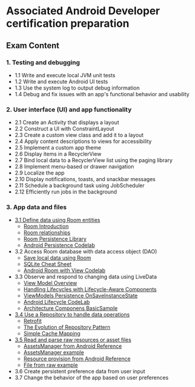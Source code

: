 # Associated Android Developer certification preparation

## Exam Content
### 1. Testing and debugging
* 1.1 Write and execute local JVM unit tests
* 1.2 Write and execute Android UI tests
* 1.3 Use the system log to output debug information
* 1.4 Debug and fix issues with an app's functional behavior and usability

### 2. User interface (UI) and app functionality
* 2.1 Create an Activity that displays a layout
* 2.2 Construct a UI with ConstraintLayout
* 2.3 Create a custom view class and add it to a layout
* 2.4 Apply content descriptions to views for accessibility
* 2.5 Implement a custom app theme
* 2.6 Display items in a RecyclerView
* 2.7 Bind local data to a RecyclerView list using the paging library
* 2.8 Implement menu-based or drawer navigation
* 2.9 Localize the app
* 2.10 Display notifications, toasts, and snackbar messages
* 2.11 Schedule a background task using JobScheduler
* 2.12 Efficiently run jobs in the background

### 3. App data and files
* [3.1 Define data using Room entities](https://github.com/yavik14/aad-certification/tree/feature/3.1_Define-data-using-Room-entities)
	* [Room Introduction](https://android.jlelse.eu/android-architecture-components-room-introduction-4774dd72a1ae) 
	* [Room relationships](https://android.jlelse.eu/android-architecture-components-room-relationships-bf473510c14a)
	* [Room Persistence Library](https://developer.android.com/topic/libraries/architecture/room) 
	* [Android Persistence Codelab](https://codelabs.developers.google.com/codelabs/android-persistence/#0)
* 3.2 Access Room database with data access object (DAO)
	* [Save local data using Room](https://developer.android.com/training/data-storage/room/) 
	* [SQLite Cheat Sheet](http://www.sqlitetutorial.net/sqlite-cheat-sheet/)
	* [Android Room with View Codelab](https://codelabs.developers.google.com/codelabs/android-room-with-a-view/#0)
* 3.3 Observe and respond to changing data using LiveData
	* [View Model Overview](https://developer.android.com/topic/libraries/architecture/viewmodel#java) 
	* [Handling Lifecycles with Lifecycle-Aware Components](https://developer.android.com/topic/libraries/architecture/lifecycle)
	* [ViewModels Persistence OnSaveInstanceState](https://medium.com/androiddevelopers/viewmodels-persistence-onsaveinstancestate-restoring-ui-state-and-loaders-fc7cc4a6c090)
	* [Android Lifecycle CodeLab](https://codelabs.developers.google.com/codelabs/android-lifecycles/#0)
	* [Architecture Componens BasicSample](https://github.com/googlesamples/android-architecture-components/tree/master/BasicSample)
* [3.4 Use a Repository to handle data operations](https://github.com/yavik14/aad-certification/tree/feature/3.4_repository_patter_operations)
	* [Retrofit](http://square.github.io/retrofit/)
	* [The Evolution of Repository Pattern](http://hannesdorfmann.com/android/evolution-of-the-repository-pattern) 
	* [Simple Cache Mapping](https://codereview.stackexchange.com/questions/123801/simple-timed-cache-by-wrapping-hashmap)
* [3.5 Read and parse raw resources or asset files](https://github.com/yavik14/aad-certification/tree/feature/3.5_read_parse_raw_and_assets)
	* [AssetsManager from Android Reference](https://developer.android.com/reference/android/content/res/AssetManager) 
	* [AssetsManager example](https://www.concretepage.com/android/android-assetmanager-example-to-load-image-from-assets-folder)
	* [Resource provision from Android Reference](https://developer.android.com/guide/topics/resources/providing-resources?hl=es-419)
	* [File from raw example](https://stackoverflow.com/questions/4087674/android-read-text-raw-resource-file)
* 3.6 Create persistent preference data from user input
* 3.7 Change the behavior of the app based on user preferences